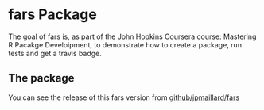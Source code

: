 
# fars Package

<!-- badges: start -->
<!-- badges: end -->

The goal of fars is, as part of the John Hopkins Coursera course: Mastering R Pacakge Develoipment, to demonstrate how to create a package, run tests and get a travis badge.


## The package

You can see the release of this fars version from [github/jpmaillard/fars](https://github.com/jpmaillard/fars) 
